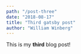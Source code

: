 ```yaml
---
path: "/post-three"
date: "2018-08-17"
title: "Third gatsby post"
author: "William Winberg"
---
```


This is my **third** blog post!
